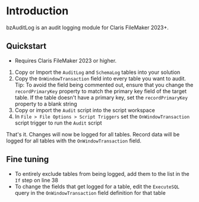 # Introduction

bzAuditLog is an audit logging module for Claris FileMaker 2023+.

## Quickstart

- Requires Claris FileMaker 2023 or higher.

1. Copy or Import the `AuditLog` and `SchemaLog` tables into your solution
1. Copy the `OnWindowTransaction` field into every table you want to audit. Tip: To avoid the field being commented out, ensure that you change the `recordPrimaryKey` property to match the primary key field of the target table. If the table doesn't have a primary key, set the `recordPrimaryKey` property to a blank string
1. Copy or import the `Audit` script into the script workspace
1. In `File > File Options > Script Triggers` set the `OnWindowTransaction` script trigger to run the `Audit` script

That's it. Changes will now be logged for all tables. Record data will be logged for all tables with the `OnWindowTransaction` field.

## Fine tuning

- To entirely exclude tables from being logged, add them to the list in the `If` step on line 38
- To change the fields that get logged for a table, edit the `ExecuteSQL` query in the `OnWindowTransaction` field definition for that table